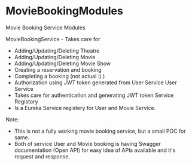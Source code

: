 # MovieBookingModules
Movie Booking Service Modules

MovieBookingService - Takes care for
 - Adding/Updating/Deleting Theatre
 - Adding/Updating/Deleting Movie
 - Adding/Updating/Deleting Movie Show
 - Creating a reservation and booking
 - Completing a booking (not actual :) )
 - Authorization using JWT token generated from User Service
User Service
 - Takes care for authentication and generating JWT token
Service Registory
 - Is a Eureka Service registery for User and Movie Service.

Note: 
  - This is not a fully working movie booking service, but a small POC for same.
  - Both of service User and Movie booking is having Swagger documentation (Open API) for easy idea of APIs available and it's request and response.

